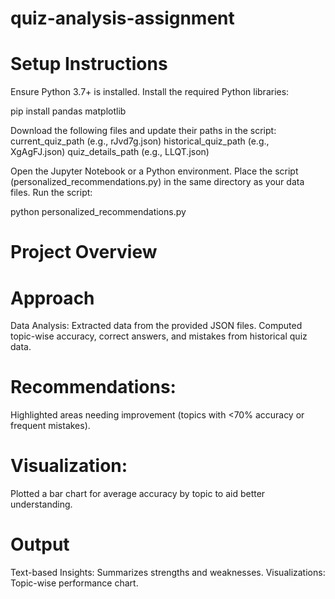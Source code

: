 # quiz-analysis-assignment
# Setup Instructions
Ensure Python 3.7+ is installed.
Install the required Python libraries:

pip install pandas matplotlib

Download the following files and update their paths in the script:
current_quiz_path (e.g., rJvd7g.json)
historical_quiz_path (e.g., XgAgFJ.json)
quiz_details_path (e.g., LLQT.json)

Open the Jupyter Notebook or a Python environment.
Place the script (personalized_recommendations.py) in the same directory as your data files.
Run the script:

python personalized_recommendations.py

# Project Overview
# Approach
Data Analysis:
Extracted data from the provided JSON files.
Computed topic-wise accuracy, correct answers, and mistakes from historical quiz data.
# Recommendations:
Highlighted areas needing improvement (topics with <70% accuracy or frequent mistakes).
# Visualization:
Plotted a bar chart for average accuracy by topic to aid better understanding.
# Output
Text-based Insights: Summarizes strengths and weaknesses.
Visualizations: Topic-wise performance chart.
